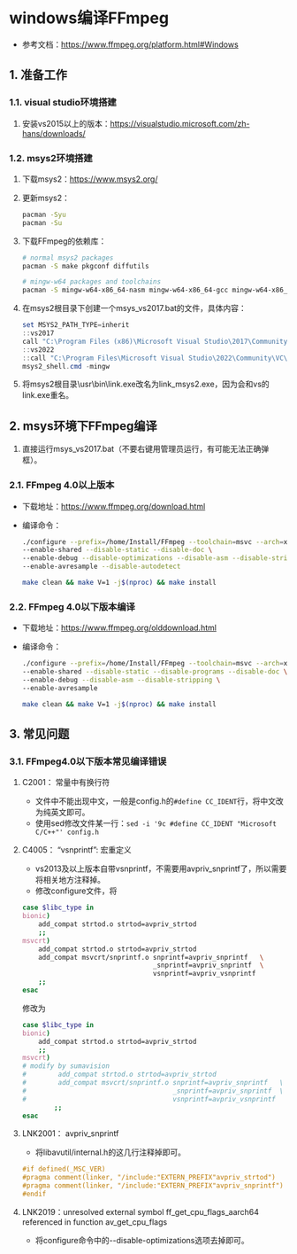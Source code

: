 # windows编译FFmpeg

+ 参考文档：<https://www.ffmpeg.org/platform.html#Windows>

## 1. 准备工作

### 1.1. visual studio环境搭建

1. 安装vs2015以上的版本：<https://visualstudio.microsoft.com/zh-hans/downloads/>

### 1.2. msys2环境搭建

1. 下载msys2：<https://www.msys2.org/>
2. 更新msys2：

    ```bash
    pacman -Syu
    pacman -Su
    ```

3. 下载FFmpeg的依赖库：

    ```bash
    # normal msys2 packages
    pacman -S make pkgconf diffutils

    # mingw-w64 packages and toolchains
    pacman -S mingw-w64-x86_64-nasm mingw-w64-x86_64-gcc mingw-w64-x86_64-SDL2
    ```

4. 在msys2根目录下创建一个msys_vs2017.bat的文件，具体内容：

    ```powershell
    set MSYS2_PATH_TYPE=inherit
    ::vs2017
    call "C:\Program Files (x86)\Microsoft Visual Studio\2017\Community\VC\Auxiliary\Build\vcvars64.bat"
    ::vs2022
    ::call "C:\Program Files\Microsoft Visual Studio\2022\Community\VC\Auxiliary\Build\vcvars64.bat"
    msys2_shell.cmd -mingw
    ```

5. 将msys2根目录\usr\bin\link.exe改名为link_msys2.exe，因为会和vs的link.exe重名。

## 2. msys环境下FFmpeg编译

1. 直接运行msys_vs2017.bat（不要右键用管理员运行，有可能无法正确弹框）。

### 2.1. FFmpeg 4.0以上版本

+ 下载地址：<https://www.ffmpeg.org/download.html>
+ 编译命令：

    ```bash
    ./configure --prefix=/home/Install/FFmpeg --toolchain=msvc --arch=x86_64 \
    --enable-shared --disable-static --disable-doc \
    --enable-debug --disable-optimizations --disable-asm --disable-stripping \
    --enable-avresample --disable-autodetect

    make clean && make V=1 -j$(nproc) && make install
    ```

### 2.2. FFmpeg 4.0以下版本编译

+ 下载地址：<https://www.ffmpeg.org/olddownload.html>

+ 编译命令：

    ```bash
    ./configure --prefix=/home/Install/FFmpeg --toolchain=msvc --arch=x86_64 \
    --enable-shared --disable-static --disable-programs --disable-doc \
    --enable-debug --disable-asm --disable-stripping \
    --enable-avresample

    make clean && make V=1 -j$(nproc) && make install
    ```

## 3. 常见问题

### 3.1. FFmpeg4.0以下版本常见编译错误

1. C2001： 常量中有换行符
    + 文件中不能出现中文，一般是config.h的```#define CC_IDENT```行，将中文改为纯英文即可。
    + 使用sed修改文件某一行：```sed -i '9c #define CC_IDENT "Microsoft C/C++"' config.h```

2. C4005： “vsnprintf”: 宏重定义
    + vs2013及以上版本自带vsnprintf，不需要用avpriv_snprintf了，所以需要将相关地方注释掉。
    + 修改configure文件，将

    ```bash
    case $libc_type in
    bionic)
        add_compat strtod.o strtod=avpriv_strtod
        ;;
    msvcrt)
        add_compat strtod.o strtod=avpriv_strtod
        add_compat msvcrt/snprintf.o snprintf=avpriv_snprintf   \
                                     _snprintf=avpriv_snprintf  \
                                     vsnprintf=avpriv_vsnprintf
        ;;
    esac
    ```

    修改为

    ```bash
    case $libc_type in
    bionic)
        add_compat strtod.o strtod=avpriv_strtod
        ;;
    msvcrt)
    # modify by sumavision
    #        add_compat strtod.o strtod=avpriv_strtod
    #        add_compat msvcrt/snprintf.o snprintf=avpriv_snprintf   \
    #                                     _snprintf=avpriv_snprintf  \
    #                                     vsnprintf=avpriv_vsnprintf
            ;;
    esac
    ```

3. LNK2001： avpriv_snprintf
    + 将libavutil/internal.h的这几行注释掉即可。

    ```c
    #if defined(_MSC_VER)
    #pragma comment(linker, "/include:"EXTERN_PREFIX"avpriv_strtod")
    #pragma comment(linker, "/include:"EXTERN_PREFIX"avpriv_snprintf")
    #endif
    ```

4. LNK2019：unresolved external symbol ff_get_cpu_flags_aarch64 referenced in function av_get_cpu_flags
    + 将configure命令中的--disable-optimizations选项去掉即可。
